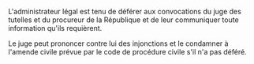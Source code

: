 L'administrateur légal est tenu de déférer aux convocations du juge des tutelles et du procureur de la République et de leur communiquer toute information qu'ils requièrent.


Le juge peut prononcer contre lui des injonctions et le condamner à l'amende civile prévue par le code de procédure civile s'il n'a pas déféré.

